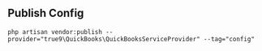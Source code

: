 ## Publish Config

```
php artisan vendor:publish --provider="true9\QuickBooks\QuickBooksServiceProvider" --tag="config"
```
